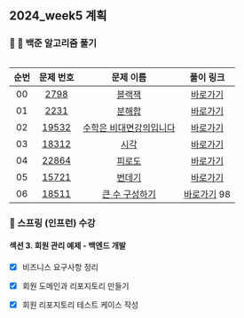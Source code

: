 ## 2024_week5  계획


###  📌 백준 알고리즘 풀기 

<table>

|          순번          |        문제 번호         |        문제 이름         |        풀이 링크         |
| :-----: | :-----: | :-----: | :-----: |
| 00 | <a href="https://www.acmicpc.net/problem/2798" target="_blank">2798</a> | <a href="https://www.acmicpc.net/problem/2798" target="_blank">블랙잭</a> | <a href="https://github.com/jjeunv/solutions_for_baekjoon_problems/blob/main/BruteForce/2798_%EB%B8%94%EB%9E%99%EC%9E%AD.py">바로가기</a> |
| 01 | <a href="https://www.acmicpc.net/problem/2231" target="_blank">2231</a> | <a href="https://www.acmicpc.net/problem/2231" target="_blank">분해합</a> | <a href="https://github.com/jjeunv/solutions_for_baekjoon_problems/blob/main/BruteForce/2231_%EB%B6%84%ED%95%B4%ED%95%A9.py">바로가기</a> |
| 02 | <a href="https://www.acmicpc.net/problem/19532" target="_blank">19532</a> | <a href="https://www.acmicpc.net/problem/19532" target="_blank">수학은 비대면강의입니다</a> | <a href="https://github.com/jjeunv/solutions_for_baekjoon_problems/blob/main/BruteForce/19532_%EC%88%98%ED%95%99%EC%9D%80%EB%B9%84%EB%8C%80%EB%A9%B4%EA%B0%95%EC%9D%98%EC%9E%85%EB%8B%88%EB%8B%A4.py">바로가기</a> |
| 03 | <a href="https://www.acmicpc.net/problem/18312" target="_blank">18312</a> | <a href="https://www.acmicpc.net/problem/18312" target="_blank">시각</a> | <a href="https://github.com/jjeunv/solutions_for_baekjoon_problems/blob/main/BruteForce/18312_%EC%8B%9C%EA%B0%81.py">바로가기</a> |
| 04 | <a href="https://www.acmicpc.net/problem/22864" target="_blank">22864</a> | <a href="https://www.acmicpc.net/problem/22864" target="_blank">피로도</a> | <a href="https://github.com/jjeunv/solutions_for_baekjoon_problems/blob/main/BruteForce/22864_%ED%94%BC%EB%A1%9C%EB%8F%84.py">바로가기</a>                       |
| 05 | <a href="https://www.acmicpc.net/problem/15721" target="_blank">15721</a> | <a href="https://www.acmicpc.net/problem/15721" target="_blank">번데기</a> |  <a href="https://github.com/jjeunv/solutions_for_baekjoon_problems/blob/main/BruteForce/15721_%EB%B2%88%EB%8D%B0%EA%B8%B0.py">바로가기</a> |
| 06 | <a href="https://www.acmicpc.net/problem/18511" target="_blank">18511</a> | <a href="https://www.acmicpc.net/problem/18511" target="_blank">큰 수 구성하기</a> | <a href="https://github.com/jjeunv/solutions_for_baekjoon_problems/blob/main/BruteForce/18511_%ED%81%B0%EC%88%98%EA%B5%AC%EC%84%B1%ED%95%98%EA%B8%B0.py">바로가기</a> 98     |               |   |





### 📌 스프링 (인프런) 수강

#### 섹션 3. 회원 관리 예제 - 백엔드 개발

- [x] 비즈니스 요구사항 정리
- [x] 회원 도메인과 리포지토리 만들기
- [x] 회원 리포지토리 테스트 케이스 작성


